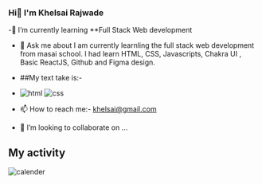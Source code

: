### Hi👋 I'm Khelsai Rajwade




-🔭 I’m currently learning  **Full Stack Web development
- 💬 Ask me about I am currently learnling the full stack web development from masai school. I had learn HTML, CSS, Javascripts, Chakra UI , Basic ReactJS, Github and Figma design.

- ##My text take is:-

- ![html](https://github.com/khelsai01/tense-visitor-349/assets/119441119/ca47134f-5eb1-4ea5-a7be-855031b25dfe)    ![css](https://github.com/khelsai01/tense-visitor-349/assets/119441119/5a240fa8-a150-4ce2-8766-a5b95e198986)
- 📫 How to reach me:- khelsai@gmail.com
- 👯 I’m looking to collaborate on ...


## My activity

![calender](https://github.com/khelsai01/tense-visitor-349/assets/119441119/e341c897-e169-4710-96e3-46c62d4c4eb2)

